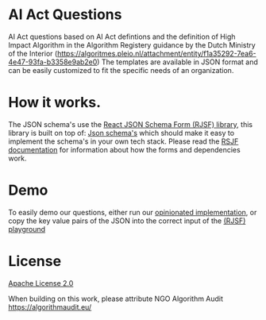 # AI Act Questions

AI Act questions based on AI Act defintions and the definition of High Impact Algorithm in the Algorithm Registery guidance by the Dutch Ministry of the Interior (https://algoritmes.pleio.nl/attachment/entity/f1a35292-7ea6-4e47-93fa-b3358e9ab2e0)
The templates are available in JSON format and can be easily customized to fit the specific needs of an organization.

# How it works.

The JSON schema's use the [React JSON Schema Form (RJSF) library](https://github.com/rjsf-team/react-jsonschema-form), this library is built on top of: [Json schema's](https://json-schema.org/) which should make it easy to implement the schema's in your own tech stack.
Please read the [RSJF documentation](https://rjsf-team.github.io/react-jsonschema-form/docs/) for information about how the forms and dependencies work.

# Demo

To easily demo our questions, either run our [opinionated implementation](https://github.com/NGO-Algorithm-Audit/AI-Act-Implementation-Tool), or copy the key value pairs of the JSON into the correct input of the [(RJSF) playground](https://rjsf-team.github.io/react-jsonschema-form/)

# License
[Apache License 2.0](./LICENSE)

When building on this work, please attribute NGO Algorithm Audit https://algorithmaudit.eu/
